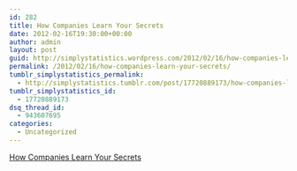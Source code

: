 ```yaml
---
id: 282
title: How Companies Learn Your Secrets
date: 2012-02-16T19:30:00+00:00
author: admin
layout: post
guid: http://simplystatistics.wordpress.com/2012/02/16/how-companies-learn-your-secrets
permalink: /2012/02/16/how-companies-learn-your-secrets/
tumblr_simplystatistics_permalink:
  - http://simplystatistics.tumblr.com/post/17720889173/how-companies-learn-your-secrets
tumblr_simplystatistics_id:
  - 17720889173
dsq_thread_id:
  - 943607695
categories:
  - Uncategorized
---
```

[How Companies Learn Your Secrets](http://www.nytimes.com/2012/02/19/magazine/shopping-habits.html)